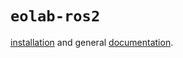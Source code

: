 # `eolab-ros2`

[installation](https://drones.eolab.de/developers/install.html) and general [documentation](https://drones.eolab.de/developers/README.html).
